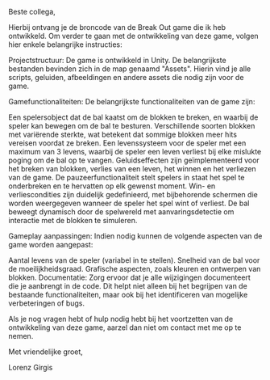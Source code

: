 Beste collega,

Hierbij ontvang je de broncode van de Break Out game die ik heb ontwikkeld. Om verder te gaan met de ontwikkeling van deze game, volgen hier enkele belangrijke instructies:

Projectstructuur: De game is ontwikkeld in Unity. De belangrijkste bestanden bevinden zich in de map genaamd "Assets". Hierin vind je alle scripts, geluiden, afbeeldingen en andere assets die nodig zijn voor de game.

Gamefunctionaliteiten: De belangrijkste functionaliteiten van de game zijn:

Een spelersobject dat de bal kaatst om de blokken te breken, en waarbij de speler kan bewegen om de bal te besturen. Verschillende soorten blokken met variërende sterkte, wat betekent dat sommige blokken meer hits vereisen voordat ze breken. Een levenssysteem voor de speler met een maximum van 3 levens, waarbij de speler een leven verliest bij elke mislukte poging om de bal op te vangen. Geluidseffecten zijn geïmplementeerd voor het breken van blokken, verlies van een leven, het winnen en het verliezen van de game. De pauzeerfunctionaliteit stelt spelers in staat het spel te onderbreken en te hervatten op elk gewenst moment. Win- en verliescondities zijn duidelijk gedefinieerd, met bijbehorende schermen die worden weergegeven wanneer de speler het spel wint of verliest. De bal beweegt dynamisch door de spelwereld met aanvaringsdetectie om interactie met de blokken te simuleren.

Gameplay aanpassingen: Indien nodig kunnen de volgende aspecten van de game worden aangepast:

Aantal levens van de speler (variabel in te stellen).
Snelheid van de bal voor de moeilijkheidsgraad.
Grafische aspecten, zoals kleuren en ontwerpen van blokken.
Documentatie: Zorg ervoor dat je alle wijzigingen documenteert die je aanbrengt in de code. Dit helpt niet alleen bij het begrijpen van de bestaande functionaliteiten, maar ook bij het identificeren van mogelijke verbeteringen of bugs.

Als je nog vragen hebt of hulp nodig hebt bij het voortzetten van de ontwikkeling van deze game, aarzel dan niet om contact met me op te nemen.

Met vriendelijke groet,

Lorenz Girgis